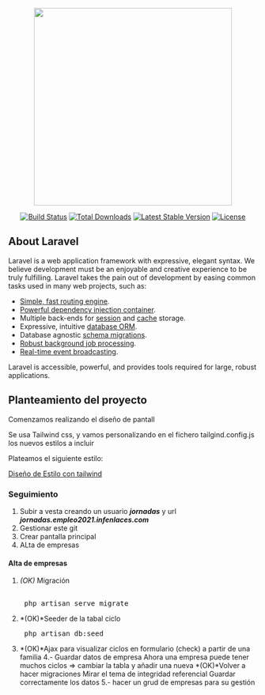 <p align="center"><a href="https://laravel.com" target="_blank"><img src="https://raw.githubusercontent.com/laravel/art/master/logo-lockup/5%20SVG/2%20CMYK/1%20Full%20Color/laravel-logolockup-cmyk-red.svg" width="400"></a></p>

<p align="center">
<a href="https://travis-ci.org/laravel/framework"><img src="https://travis-ci.org/laravel/framework.svg" alt="Build Status"></a>
<a href="https://packagist.org/packages/laravel/framework"><img src="https://img.shields.io/packagist/dt/laravel/framework" alt="Total Downloads"></a>
<a href="https://packagist.org/packages/laravel/framework"><img src="https://img.shields.io/packagist/v/laravel/framework" alt="Latest Stable Version"></a>
<a href="https://packagist.org/packages/laravel/framework"><img src="https://img.shields.io/packagist/l/laravel/framework" alt="License"></a>
</p>

## About Laravel

Laravel is a web application framework with expressive, elegant syntax. We believe development must be an enjoyable and creative experience to be truly fulfilling. Laravel takes the pain out of development by easing common tasks used in many web projects, such as:

- [Simple, fast routing engine](https://laravel.com/docs/routing).
- [Powerful dependency injection container](https://laravel.com/docs/container).
- Multiple back-ends for [session](https://laravel.com/docs/session) and [cache](https://laravel.com/docs/cache) storage.
- Expressive, intuitive [database ORM](https://laravel.com/docs/eloquent).
- Database agnostic [schema migrations](https://laravel.com/docs/migrations).
- [Robust background job processing](https://laravel.com/docs/queues).
- [Real-time event broadcasting](https://laravel.com/docs/broadcasting).

Laravel is accessible, powerful, and provides tools required for large, robust applications.

## Planteamiento del proyecto

 Comenzamos realizando el diseño de pantall
  
 Se usa Tailwind css, y vamos personalizando en el fichero tailgind.config.js los nuevos estilos a incluir
 
 Plateamos el siguiente estilo:



[Diseño de Estilo con tailwind](./documentacion/diseño_estilo.md)
### Seguimiento
1. Subir a vesta creando un usuario ***jornadas*** y url ***jornadas.empleo2021.infenlaces.com***
2. Gestionar este git
3. Crear pantalla principal
4. ALta de empresas



#### Alta de empresas

1. *(OK)* Migración 
   <pre>  
    php artisan serve migrate
   </pre>
2. *(OK)*Seeder de la tabal ciclo
   <pre>
    php artisan db:seed
   </pre>
3. *(OK)*Ajax para visualizar  ciclos en formulario (check) a partir de una familia
4.- Guardar datos de empresa
    Ahora una empresa puede tener muchos ciclos => cambiar la tabla y añadir una nueva 
   *(OK)*Volver a hacer migraciones 
    Mirar el tema de integridad referencial
    Guardar correctamente los datos
5.- hacer un grud de empresas para su gestión    